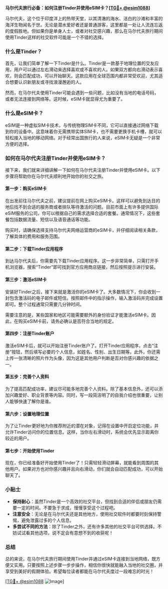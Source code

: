 **马尔代夫旅行必备：如何注册Tinder并使用eSIM卡？[[TG💪+ @esim1088](https://t.me/s/esim1088)]**

马尔代夫，这个位于印度洋上的热带天堂，以其清澈的海水、洁白的沙滩和丰富的海洋生物闻名于世。无论是潜水爱好者还是普通游客，这里都是一处让人流连忘返的度假胜地。但如果你是单身人士，或者对社交感兴趣，那么在马尔代夫旅行期间使用Tinder这样的社交软件可能是一个不错的选择。

### 什么是Tinder？

首先，让我们简单了解一下Tinder是什么。Tinder是一款基于地理位置的交友应用，用户可以通过左右滑动来选择喜欢或不喜欢的人。如果双方都向右滑动表示喜欢，则会匹配成功，可以开始聊天。这款应用在全球范围内都非常受欢迎，尤其适合想要认识新朋友或寻找浪漫邂逅的人。

然而，在马尔代夫使用Tinder可能会遇到一些问题，比如没有当地的电话号码，或者无法连接到网络等。这时候，eSIM卡就显得尤为重要了。

### 什么是eSIM卡？

eSIM是一种虚拟SIM卡技术，与传统物理SIM卡不同，它可以直接通过网络下载到你的设备中。这意味着你无需携带实体SIM卡，也不需要更换手机卡槽，就可以轻松接入当地的移动网络。对于经常出国旅行的人来说，eSIM卡无疑是一个非常方便的选择。

### 如何在马尔代夫注册Tinder并使用eSIM卡？

接下来，我们就来详细讲解一下如何在马尔代夫注册Tinder并使用eSIM卡。以下步骤将帮助你在马尔代夫顺利地开始你的社交之旅。

#### 第一步：购买eSIM卡

在出发前往马尔代夫之前，建议提前在网上购买eSIM卡。这样可以避免到达目的地后找不到合适的服务商或者排队等待激活的问题。目前市面上有许多提供国际eSIM服务的公司，你可以根据自己的需求选择合适的套餐。通常情况下，这些套餐包括数据流量、短信以及语音通话等功能。

购买时，请确保选择支持马尔代夫网络运营商的eSIM卡，并仔细阅读相关条款，了解具体的费用和服务范围。

#### 第二步：下载Tinder应用程序

到达马尔代夫后，你需要先下载Tinder应用程序。这一步非常简单，只需打开手机浏览器，搜索“Tinder”即可找到官方应用商店链接，然后按照提示进行安装。

#### 第三步：激活eSIM卡

安装好Tinder之后，接下来就是激活你的eSIM卡了。大多数情况下，你会收到一封包含激活码的电子邮件或短信。按照邮件中的指示操作，输入激活码并完成设置即可。整个过程通常只需要几分钟时间。

需要注意的是，某些国家和地区可能需要额外的身份验证才能激活eSIM卡。因此，在购买eSIM卡前，请务必确认是否符合当地的规定。

#### 第四步：注册Tinder账户

激活eSIM卡后，就可以开始注册Tinder账户了。打开Tinder应用程序，点击“注册”按钮，然后填写必要的个人信息，如姓名、性别、出生日期等。此外，你还需上传一张清晰的照片作为头像，因为这是其他用户判断是否对你感兴趣的依据之一。

#### 第五步：完善个人资料

为了提高匹配成功率，建议尽可能多地完善个人资料。除了基本信息外，还可以添加兴趣爱好、职业背景等内容。同时，写一段简洁明了的自我介绍也很重要，让别人能够快速了解你是谁。

#### 第六步：设置地理位置

为了让Tinder更好地为你推荐附近的潜在对象，记得在设置中开启定位功能，并允许Tinder访问你的位置信息。这样，当你左右滑动时，系统会优先显示距离你较近的用户。

#### 第七步：开始使用Tinder

现在，你已经准备好开始使用Tinder了！只需轻轻滑动屏幕，就能看到周围的其他用户。如果对方也对你感兴趣并且向右滑动，你们就会自动匹配成功，可以开始聊天了。

### 小贴士

- **保持耐心**：虽然Tinder是一个高效的社交平台，但找到合适的伴侣或朋友仍需要一定的时间。不要急于求成，慢慢享受这个过程吧。
- **注意安全**：无论是在马尔代夫还是其他地方，使用社交软件时都要时刻保持警惕，避免泄露过多的个人信息。
- **多尝试不同的方法**：除了Tinder之外，还有许多其他的社交平台可供选择。不妨试试看其他选项，说不定会有意想不到的收获呢！

### 总结

总的来说，在马尔代夫旅行期间使用Tinder并通过eSIM卡连接到当地网络，既方便又实用。只要按照上述步骤一步步操作，相信你很快就能融入当地的社交圈，并享受到美好的假期体验。希望每位读者都能在马尔代夫度过一段难忘的时光！

[[TG💪+ @esim1088](https://t.me/s/esim1088) ![Image](https://i.postimg.cc/4NQfJmqS/Snipaste-2025-05-13-00-14-12.png)]